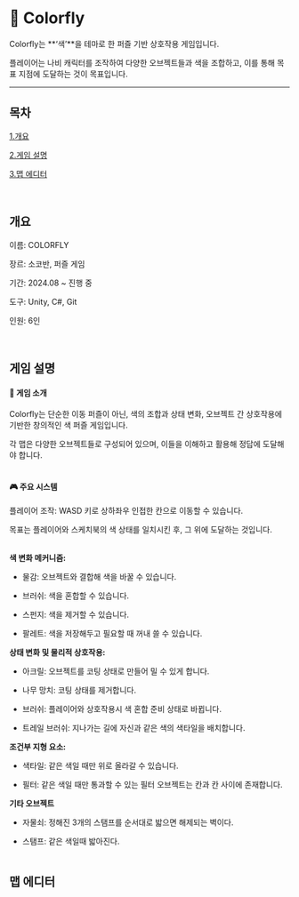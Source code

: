 # 🎨 Colorfly

Colorfly는 **‘색’**을 테마로 한 퍼즐 기반 상호작용 게임입니다.

플레이어는 나비 캐릭터를 조작하여 다양한 오브젝트들과 색을 조합하고, 이를 통해 목표 지점에 도달하는 것이 목표입니다.

---

## 목차
[1.개요](#개요)

[2.게임 설명](#게임-설명)

[3.맵 에디터](#맵-에디터)

<br/>

## 개요
이름: COLORFLY

장르: 소코반, 퍼즐 게임

기간: 2024.08 ~ 진행 중

도구: Unity, C#, Git

인원: 6인

<br/>

## 게임 설명

#### 🧩 게임 소개

Colorfly는 단순한 이동 퍼즐이 아닌, 색의 조합과 상태 변화, 오브젝트 간 상호작용에 기반한 창의적인 색 퍼즐 게임입니다.

각 맵은 다양한 오브젝트들로 구성되어 있으며, 이들을 이해하고 활용해 정답에 도달해야 합니다.
<br/><br/>


#### 🎮 주요 시스템
플레이어 조작: WASD 키로 상하좌우 인접한 칸으로 이동할 수 있습니다.

목표는 플레이어와 스케치북의 색 상태를 일치시킨 후, 그 위에 도달하는 것입니다.
<br/><br/>


**색 변화 메커니즘:**

+ 물감: 오브젝트와 결합해 색을 바꿀 수 있습니다.

+ 브러쉬: 색을 혼합할 수 있습니다.

+ 스펀지: 색을 제거할 수 있습니다.

+ 팔레트: 색을 저장해두고 필요할 때 꺼내 쓸 수 있습니다.

**상태 변화 및 물리적 상호작용:**

+ 아크릴: 오브젝트를 코팅 상태로 만들어 밀 수 있게 합니다.

+ 나무 망치: 코팅 상태를 제거합니다.

+ 브러쉬: 플레이어와 상호작용시 색 혼합 준비 상태로 바뀝니다.

+ 트레일 브러쉬: 지나가는 길에 자신과 같은 색의 색타일을 배치합니다.

**조건부 지형 요소:**

+ 색타일: 같은 색일 때만 위로 올라갈 수 있습니다.

+ 필터: 같은 색일 때만 통과할 수 있는 필터 오브젝트는 칸과 칸 사이에 존재합니다.

**기타 오브젝트**
+ 자물쇠: 정해진 3개의 스탬프를 순서대로 밟으면 해제되는 벽이다.

+ 스탬프: 같은 색일때 밟아진다.
<br/><br/>

## 맵 에디터


